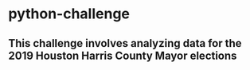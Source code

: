 # python-challenge
## This challenge involves analyzing data for the 2019 Houston Harris County Mayor elections
